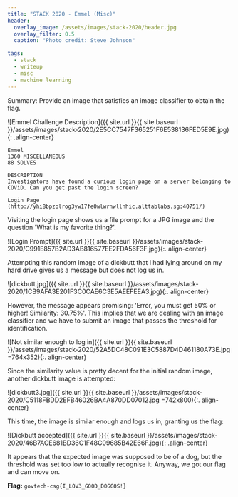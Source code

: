 ```yaml
---
title: "STACK 2020 - Emmel (Misc)"
header:
  overlay_image: /assets/images/stack-2020/header.jpg
  overlay_filter: 0.5
  caption: "Photo credit: Steve Johnson"

tags:
  - stack
  - writeup
  - misc
  - machine learning
---
```


Summary: Provide an image that satisfies an image classifier to obtain the flag.

![Emmel Challenge Description]({{ site.url }}{{ site.baseurl }}/assets/images/stack-2020/2E5CC7547F365251F6E538136FED5E9E.jpg){: .align-center}

```
Emmel
1360 MISCELLANEOUS
88 SOLVES

DESCRIPTION
Investigators have found a curious login page on a server belonging to COViD. Can you get past the login screen?

Login Page (http://yhi8bpzolrog3yw17fe0wlwrnwllnhic.alttablabs.sg:40751/)
```

Visiting the login page shows us a file prompt for a JPG image and the question 'What is my favorite thing?'.

![Login Prompt]({{ site.url }}{{ site.baseurl }}/assets/images/stack-2020/C991E857B2AD3AB816577EE2FDA56F3F.jpg){:. align-center}

Attempting this random image of a dickbutt that I had lying around on my hard drive gives us a message but does not log us in.

![dickbutt.jpg]({{ site.url }}{{ site.baseurl }}/assets/images/stack-2020/1CB9AFA3E201F3C0CAE6C3E5AEEFEEA3.jpg){:. align-center}

However, the message appears promising: 'Error, you must get 50% or higher! Similarity: 30.75%'. This implies that we are dealing with an image classifier and we have to submit an image that passes the threshold for identification.

![Not similar enough to log in]({{ site.url }}{{ site.baseurl }}/assets/images/stack-2020/52A5DC48C091E3C5887D4D461180A73E.jpg =764x352){:. align-center}

Since the similarity value is pretty decent for the initial random image, another dickbutt image is attempted:

![dickbutt3.jpg]({{ site.url }}{{ site.baseurl }}/assets/images/stack-2020/C5118FBDD2EFB46026BA4A870DD07012.jpg =742x800){:. align-center}

This time, the image is similar enough and logs us in, granting us the flag:

![Dickbutt accepted]({{ site.url }}{{ site.baseurl }}/assets/images/stack-2020/46B7ACE681BD36C1F48C09685B42E66F.jpg){: .align-center}

It appears that the expected image was supposed to be of a dog, but the threshold was set too low to actually recognise it. Anyway, we got our flag and can move on.

**Flag:** `govtech-csg{I_L0V3_G00D_D0GG0S!}`

